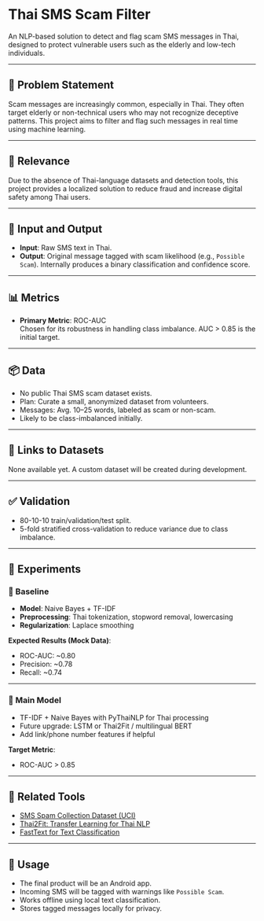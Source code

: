# Thai SMS Scam Filter

An NLP-based solution to detect and flag scam SMS messages in Thai, designed to protect vulnerable users such as the elderly and low-tech individuals.

---

## 📌 Problem Statement

Scam messages are increasingly common, especially in Thai. They often target elderly or non-technical users who may not recognize deceptive patterns. This project aims to filter and flag such messages in real time using machine learning.

---

## 🎯 Relevance

Due to the absence of Thai-language datasets and detection tools, this project provides a localized solution to reduce fraud and increase digital safety among Thai users.

---

## 🔁 Input and Output

- **Input**: Raw SMS text in Thai.
- **Output**: Original message tagged with scam likelihood (e.g., `Possible Scam`). Internally produces a binary classification and confidence score.

---

## 📊 Metrics

- **Primary Metric**: ROC-AUC  
  Chosen for its robustness in handling class imbalance. AUC > 0.85 is the initial target.

---

## 📦 Data

- No public Thai SMS scam dataset exists.
- Plan: Curate a small, anonymized dataset from volunteers.
- Messages: Avg. 10–25 words, labeled as scam or non-scam.
- Likely to be class-imbalanced initially.

---

## 📁 Links to Datasets

None available yet. A custom dataset will be created during development.

---

## ✅ Validation

- 80-10-10 train/validation/test split.
- 5-fold stratified cross-validation to reduce variance due to class imbalance.

---

## 🧪 Experiments

### 🔹 Baseline

- **Model**: Naive Bayes + TF-IDF
- **Preprocessing**: Thai tokenization, stopword removal, lowercasing
- **Regularization**: Laplace smoothing

**Expected Results (Mock Data)**:
- ROC-AUC: ~0.80  
- Precision: ~0.78  
- Recall: ~0.74

---

### 🔸 Main Model

- TF-IDF + Naive Bayes with PyThaiNLP for Thai processing
- Future upgrade: LSTM or Thai2Fit / multilingual BERT
- Add link/phone number features if helpful

**Target Metric**:
- ROC-AUC > 0.85

---

## 🧠 Related Tools

- [SMS Spam Collection Dataset (UCI)](https://archive.ics.uci.edu/ml/datasets/sms+spam+collection)
- [Thai2Fit: Transfer Learning for Thai NLP](https://github.com/cstorm125/thai2fit)
- [FastText for Text Classification](https://fasttext.cc/docs/en/supervised-tutorial.html)

---

## 📱 Usage

- The final product will be an Android app.
- Incoming SMS will be tagged with warnings like `Possible Scam`.
- Works offline using local text classification.
- Stores tagged messages locally for privacy.
